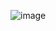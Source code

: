 ![image](https://github.com/born-A/Today-I-Learned/assets/93516595/853b0eed-c6a6-44d4-a1cc-a2a1386546cb)
